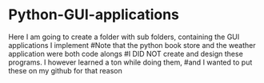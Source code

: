 # Python-GUI-applications
Here I am going to create a folder with sub folders, containing the GUI applications I implement
#Note that the python book store and the weather application were both code alongs
#I DID NOT create and design these programs. I however learned a ton while doing them,
#and I wanted to put these on my github for that reason

